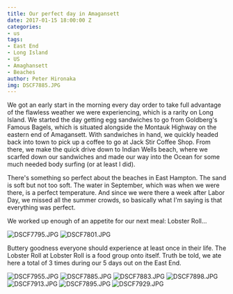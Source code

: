```yaml
---
title: Our perfect day in Amagansett
date: 2017-01-15 18:00:00 Z
categories:
- us
tags:
- East End
- Long Island
- US
- Amaghansett
- Beaches
author: Peter Hironaka
img: DSCF7885.JPG
---
```


 We got an early start in the morning every day order to take full advantage of the flawless weather we were experiencing, which is a rarity on Long Island. We started the day getting egg sandwiches to go from Goldberg's Famous Bagels, which is situated alongside the Montauk Highway on the eastern end of Amagansett. With sandwiches in hand, we quickly headed back into town to pick up a coffee to go at Jack Stir Coffee Shop. From there, we make the quick drive down to Indian Wells beach, where we scarfed down our sandwiches and made our way into the Ocean for some much needed body surfing (or at least I did). 

There's something so perfect about the beaches in East Hampton. The sand is soft but not too soft. The water in September, which was when we were there, is a perfect temperature. And since we were there a week after Labor Day, we missed all the summer crowds, so basically what I'm saying is that everything was perfect. 

We worked up enough of an appetite for our next meal: Lobster Roll...

![DSCF7795.JPG](/uploads/DSCF7795.JPG)
![DSCF7801.JPG](/uploads/DSCF7801.JPG)

Buttery goodness everyone should experience at least once in their life. The Lobster Roll at Lobster Roll is a food group onto itself. Truth be told, we ate here a total of 3 times during our 5 days out on the East End. 


![DSCF7955.JPG](/uploads/DSCF7955.JPG)
![DSCF7885.JPG](/uploads/DSCF7885.JPG)
![DSCF7883.JPG](/uploads/DSCF7883.JPG)
![DSCF7898.JPG](/uploads/DSCF7898.JPG)
![DSCF7913.JPG](/uploads/DSCF7913.JPG)
![DSCF7895.JPG](/uploads/DSCF7895.JPG)
![DSCF7929.JPG](/uploads/DSCF7929.JPG)